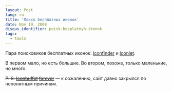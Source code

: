 ```yaml
---
layout: Post
lang: ru
title: 'Поиск бесплатных иконок'
date: Nov 19, 2008
disqus_identifier: poisk-besplatnyh-ikonok
tags:
  - tools
---
```


Пара поисковиков бесплатных иконок: [Iconfinder](http://www.iconfinder.net/) и [Iconlet](http://www.iconlet.com/).

В первом мало, но есть большие. Во втором, похоже, только маленькие, но много.

<del>P. S. [Iconbuffet](http://birdwatcher.ru/entry/1741) [forever](http://birdwatcher.ru/entry/2322)</del> — к сожалению, сайт давно закрылся по непонятным причинам.
